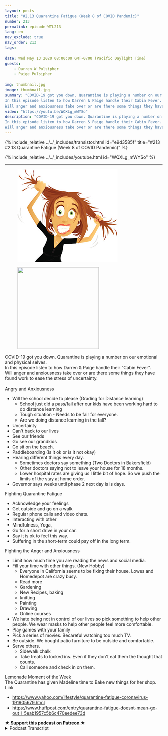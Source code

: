 ```yaml
---
layout: posts
title: "#2.13 Quarantine Fatigue (Week 8 of COVID Pandemic)"
number: 213
permalink: episode-WTL213
lang: en
nav_exclude: true
nav_order: 213
tags:

date: Wed May 13 2020 08:00:00 GMT-0700 (Pacific Daylight Time)
guests:
    - Darren W Pulsipher
    - Paige Pulsipher

img: thumbnail.jpg
image: thumbnail.jpg
summary: "COVID-19 got you down. Quarantine is playing a number on our emotional and physical selves.
In this episode listen to how Darren & Paige handle their Cabin Fever.
Will anger and anxiousness take over or are there some things they have found work to ease the stress of uncertainty."
video: "https://youtu.be/WQXLg_mWYSo"
description: "COVID-19 got you down. Quarantine is playing a number on our emotional and physical selves.
In this episode listen to how Darren & Paige handle their Cabin Fever.
Will anger and anxiousness take over or are there some things they have found work to ease the stress of uncertainty."
---
```


<div>
{% include_relative ../../_includes/transistor.html id="e9d3585f" title="#213 #2.13 Quarantine Fatigue (Week 8 of COVID Pandemic)" %}

{% include_relative ../../_includes/youtube.html id="WQXLg_mWYSo" %}
</div>

---

<html><head></head><body><div><figure data-trix-attachment="{&quot;contentType&quot;:&quot;image&quot;,&quot;height&quot;:296,&quot;url&quot;:&quot;https://lh6.googleusercontent.com/proxy/NO7XE1_h4QeuyalBZ1wVK7_lWCZDAT0MivLD8Y-sMrEpBQDXrWSyeKfkQtCv9hnsS7_KTqmxlI8qAnuAdr1V0pL46AI=w320-h296&quot;,&quot;width&quot;:320}" data-trix-content-type="image" class="attachment attachment--preview"><img src="./image0" width="320" height="296"><figcaption class="attachment__caption"></figcaption></figure></div><div><figure data-trix-attachment="{&quot;contentType&quot;:&quot;image&quot;,&quot;url&quot;:&quot;https://i.ya-webdesign.com/images/pictures-clipart-person.jpg&quot;}" data-trix-content-type="image" class="attachment attachment--preview"><img src="./image1.jpg" width="260" height="260"><figcaption class="attachment__caption"></figcaption></figure></div><div>COVID-19 got you down. Quarantine is playing a number on our emotional and physical selves.</div><div>In this episode listen to how Darren &amp; Paige handle their "Cabin Fever".</div><div>Will anger and anxiousness take over or are there some things they have found work to ease the stress of uncertainty.</div><div><br></div><div>Angry and Anxiousness</div><ul><li>Will the school decide to please (Grading for Distance learning)<ul><li>School just did a pass/fail after our kids have been working hard to do distance learning</li><li>Tough situation - Needs to be fair for everyone.</li><li>Are we doing distance learning in the fall?</li></ul></li><li>Uncertainty</li><li>Can't back to our lives</li><li>See our friends</li><li>Go see our grandkids</li><li>Go sit on the beach.</li><li>Paddleboarding (Is it ok or is it not okay)</li><li>Hearing different things every day.<ul><li>Sometimes doctors say something (Two Doctors in Bakersfield)</li><li>Other doctors saying not to leave your house for 18 months.&nbsp;</li><li>Lower hospital rates are giving us I little bit of hope. So we push the limits of the stay at home order.</li></ul></li><li>Governor says weeks until phase 2 next day is is days.</li></ul><div>Fighting Quarantine Fatigue</div><ul><li>Acknowledge your feelings</li><li>Get outside and go on a walk</li><li>Regular phone calls and video chats.</li><li>Interacting with other</li><li>Mindfulness, Yoga,</li><li>Go for a short drive in your car.</li><li>Say it is ok to feel this way.</li><li>Suffering in the short-term could pay off in the long term.</li></ul><div>Fighting the Anger and Anxiousness</div><ul><li>Limit how much time you are reading the news and social media.</li><li>Fill your time with other things. (New Hobby)<ul><li>Everyone in California seems to be fixing their house. Lowes and Homedepot are crazy busy.</li><li>Read more</li><li>Gardening</li><li>New Recipes, baking</li><li>knitting</li><li>Painting</li><li>Drawing</li><li>Online courses</li></ul></li><li>We hate being not in control of our lives so pick something to help other people. We wear masks to help other people feel more comfortable.</li><li>Play games with your family</li><li>Pick a series of movies. Becareful watching too much TV.&nbsp;</li><li>Be outside. We bought patio furniture to be outside and comfortable.</li><li>Serve others.&nbsp;<ul><li>Sidewalk chalk</li><li>Take treats to locked ins. Even if they don't eat them the thought that counts.</li><li>Call someone and check in on them.</li></ul></li></ul><div>Lemonade Moment of the Week</div><div>The Quarantine has given Madeline time to Bake new things for her shop.</div><div>Link</div><ul><li><a href="https://www.blogger.com/blog/post/edit/8538474243707422219/9181489770217416145#">https://www.yahoo.com/lifestyle/quarantine-fatigue-coronavirus-191905679.html</a></li><li><a href="https://www.blogger.com/blog/post/edit/8538474243707422219/9181489770217416145#">https://www.huffpost.com/entry/quarantine-fatigue-doesnt-mean-go-out_l_5eab1957c5b6c470eedee73d</a></li></ul>
<strong>
  <a href="https://www.patreon.com/wheresthelemonade" target="_donate" rel="payment" title="★ Support this podcast on Patreon ★">★ Support this podcast on Patreon ★</a>
</strong></body></html>

<details>
<summary> Podcast Transcript </summary>

<p></p>

</details>
